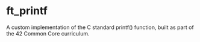 # ft_printf
A custom implementation of the C standard printf() function, built as part of the 42 Common Core curriculum.
